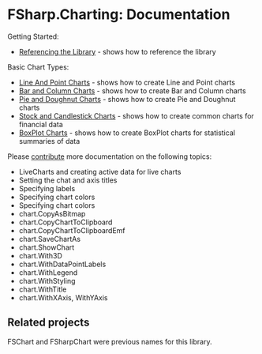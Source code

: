# FSharp.Charting: Documentation

Getting Started:

 * [Referencing the Library](ReferencingTheLibrary.html) - shows how to reference the library

Basic Chart Types:

 * [Line And Point Charts](LineAndPointCharts.html) - shows how to create Line and Point charts
 * [Bar and Column Charts](BarAndColumnCharts.html) - shows how to create Bar and Column charts
 * [Pie and Doughnut Charts](PieAndDougnutCharts.html) - shows how to create Pie and Doughnut charts
 * [Stock and Candlestick Charts](StockAndCandlestickCharts.html) - shows how to create common charts for financial data
 * [BoxPlot Charts](BoxPlotCharts.html) - shows how to create BoxPlot charts for statistical summaries of data

Please [contribute](contributing.html) more documentation on the following topics:

 * LiveCharts and creating active data for live charts
 * Setting the chat and axis titles
 * Specifying labels
 * Specifying chart colors
 * Specifying chart colors
 * chart.CopyAsBitmap
 * chart.CopyChartToClipboard
 * chart.CopyChartToClipboardEmf
 * chart.SaveChartAs
 * chart.ShowChart
 * chart.With3D
 * chart.WithDataPointLabels
 * chart.WithLegend
 * chart.WithStyling
 * chart.WithTitle
 * chart.WithXAxis, WithYAxis

## Related projects

FSChart and FSharpChart were previous names for this library.
